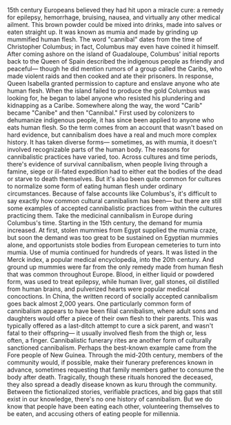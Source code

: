 15th century Europeans believed  they had hit upon a miracle cure: a remedy for epilepsy, hemorrhage,  bruising, nausea, and virtually any other  medical ailment. This brown powder could be mixed  into drinks, made into salves or eaten straight up. It was known as mumia and made  by grinding up mummified human flesh. The word "cannibal" dates from the  time of Christopher Columbus; in fact, Columbus may even have  coined it himself. After coming ashore on the  island of Guadaloupe, Columbus' initial reports back  to the Queen of Spain described the indigenous people as  friendly and peaceful— though he did mention rumors of a  group called the Caribs, who made violent raids and then cooked  and ate their prisoners. In response, Queen Isabella granted  permission to capture and enslave anyone who ate human flesh. When the island failed to produce the gold Columbus was looking for, he began to label anyone who resisted his  plundering and kidnapping as a Caribe. Somewhere along the way, the word "Carib"  became "Canibe" and then "Cannibal." First used by colonizers to dehumanize  indigenous people, it has since been applied to anyone  who eats human flesh. So the term comes from an account that  wasn't based on hard evidence, but cannibalism does have a real and  much more complex history. It has taken diverse forms— sometimes,  as with mumia, it doesn't involved recognizable parts  of the human body. The reasons for cannibalistic practices  have varied, too. Across cultures and time periods, there's  evidence of survival cannibalism, when people living through a famine,  siege or ill-fated expedition had to either eat the bodies of the dead  or starve to death themselves. But it's also been quite common  for cultures to normalize some form of eating human  flesh under ordinary circumstances. Because of false accounts  like Columbus's, it's difficult to say exactly how common  cultural cannibalism has been— but there are still some examples of  accepted cannibalistic practices from within the cultures practicing them. Take the medicinal cannibalism in Europe  during Columbus's time. Starting in the 15th century, the demand  for mumia increased. At first, stolen mummies from Egypt  supplied the mumia craze, but soon the demand was too great to be  sustained on Egyptian mummies alone, and opportunists stole bodies from  European cemeteries to turn into mumia. Use of mumia continued for  hundreds of years. It was listed in the Merck index,  a popular medical encyclopedia, into the 20th century. And ground up mummies were far from  the only remedy made from human flesh that was common throughout Europe. Blood, in either liquid or powdered form,  was used to treat epilepsy, while human liver, gall stones, oil  distilled from human brains, and pulverized hearts were popular  medical concoctions. In China, the written record of socially accepted  cannibalism goes back almost 2,000 years. One particularly common  form of cannibalism appears to have been filial cannibalism, where adult sons and daughters would  offer a piece of their own flesh to their parents. This was typically offered as a last-ditch attempt to cure a sick parent, and wasn't fatal to their offspring— it usually involved flesh from the thigh  or, less often, a finger. Cannibalistic funerary rites are another  form of culturally sanctioned cannibalism. Perhaps the best-known example came  from the Fore people of New Guinea. Through the mid-20th century, members  of the community would, if possible, make their funerary  preferences known in advance, sometimes requesting that family members gather to consume the body after death. Tragically, though these rituals  honored the deceased, they also spread a deadly disease known  as kuru through the community. Between the fictionalized stories,  verifiable practices, and big gaps that still exist  in our knowledge, there's no one history of cannibalism. But we do know that people have  been eating each other, volunteering themselves to be eaten, and accusing others of eating  people for millennia. 